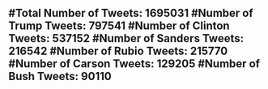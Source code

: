 #Total Number of Tweets: 1695031 
#Number of Trump Tweets: 797541
#Number of Clinton Tweets: 537152
#Number of Sanders Tweets: 216542
#Number of Rubio Tweets: 215770
#Number of Carson Tweets: 129205
#Number of Bush Tweets: 90110
---
